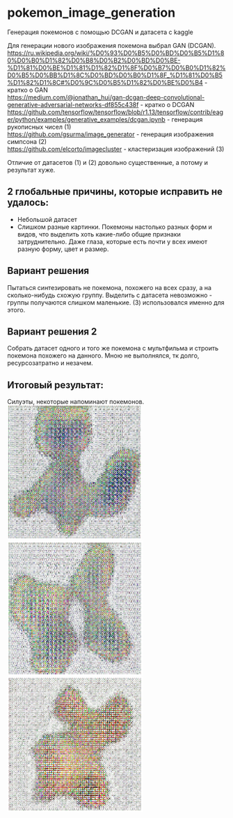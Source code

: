 # pokemon_image_generation
Генерация покемонов с помощью DCGAN и датасета с kaggle

Для генерации нового изображения покемона выбрал GAN (DCGAN).
https://ru.wikipedia.org/wiki/%D0%93%D0%B5%D0%BD%D0%B5%D1%80%D0%B0%D1%82%D0%B8%D0%B2%D0%BD%D0%BE-%D1%81%D0%BE%D1%81%D1%82%D1%8F%D0%B7%D0%B0%D1%82%D0%B5%D0%BB%D1%8C%D0%BD%D0%B0%D1%8F_%D1%81%D0%B5%D1%82%D1%8C#%D0%9C%D0%B5%D1%82%D0%BE%D0%B4 - кратко о GAN
<br>
https://medium.com/@jonathan_hui/gan-dcgan-deep-convolutional-generative-adversarial-networks-df855c438f - кратко о DCGAN
<br>
https://github.com/tensorflow/tensorflow/blob/r1.13/tensorflow/contrib/eager/python/examples/generative_examples/dcgan.ipynb - генерация рукописных чисел (1)<br>
https://github.com/gsurma/image_generator - генерация изображения симпсона (2)<br>
https://github.com/elcorto/imagecluster - кластеризация изображений (3)<br>


Отличие от датасетов (1) и (2) довольно существенные, а потому и результат хуже. 
## 2 глобальные причины, которые исправить не удалось: 
 * Небольшой датасет
 * Слишком разные картинки. Покемоны настолько разных форм и видов, что выделить хоть какие-либо общие признаки затруднительно. Даже глаза, которые есть почти у всех имеют разную форму, цвет и размер.

 ## Вариант решения 
 Пытаться синтезировать не покемона, похожего на всех сразу, а на сколько-нибудь схожую группу.
 Выделить с датасета невозможно - группы получаются слишком маленькие. (3) использовался именно для этого.

 ## Вариант решения 2
 Cобрать датасет одного и того же покемона с мультфильма и строить покемона похожего на данного.
 Мною не выполнялся, тк долго, ресурсозатратно и незачем.


 ## Итоговый результат:
 Силуэты, некоторые напоминают покемонов. <br>
![alt text](https://raw.githubusercontent.com/ipceeh/pokemon_image_generation/master/images/1.png?raw="True")
![alt text](https://raw.githubusercontent.com/ipceeh/pokemon_image_generation/master/images/2.png?raw="True")
![alt text](https://raw.githubusercontent.com/ipceeh/pokemon_image_generation/master/images/3.png?raw="True")
